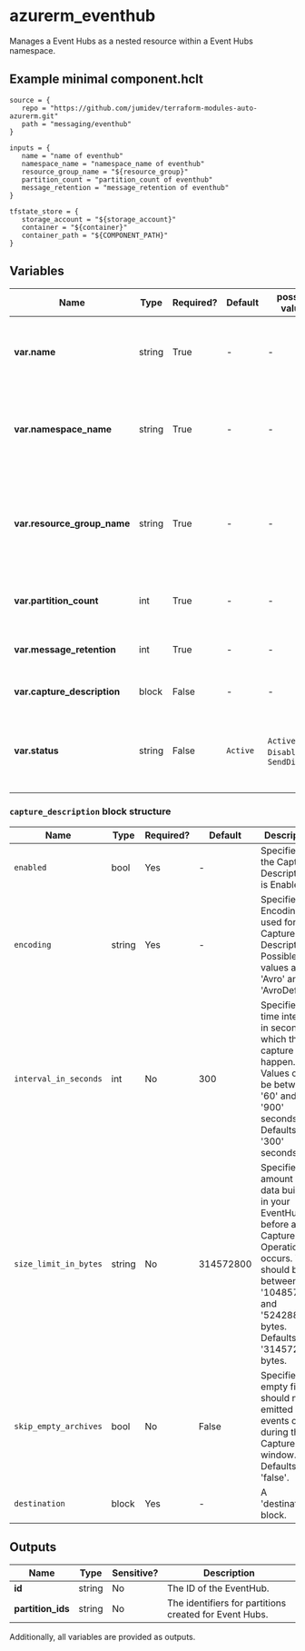 # azurerm_eventhub

Manages a Event Hubs as a nested resource within a Event Hubs namespace.

## Example minimal component.hclt

```hcl
source = {
   repo = "https://github.com/jumidev/terraform-modules-auto-azurerm.git" 
   path = "messaging/eventhub" 
}

inputs = {
   name = "name of eventhub" 
   namespace_name = "namespace_name of eventhub" 
   resource_group_name = "${resource_group}" 
   partition_count = "partition_count of eventhub" 
   message_retention = "message_retention of eventhub" 
}

tfstate_store = {
   storage_account = "${storage_account}" 
   container = "${container}" 
   container_path = "${COMPONENT_PATH}" 
}

```

## Variables

| Name | Type | Required? |  Default  |  possible values |  Description |
| ---- | ---- | --------- |  ----------- | ----------- | ----------- |
| **var.name** | string | True | -  |  -  |  Specifies the name of the EventHub resource. Changing this forces a new resource to be created. | 
| **var.namespace_name** | string | True | -  |  -  |  Specifies the name of the EventHub Namespace. Changing this forces a new resource to be created. | 
| **var.resource_group_name** | string | True | -  |  -  |  The name of the resource group in which the EventHub's parent Namespace exists. Changing this forces a new resource to be created. | 
| **var.partition_count** | int | True | -  |  -  |  Specifies the current number of shards on the Event Hub. | 
| **var.message_retention** | int | True | -  |  -  |  Specifies the number of days to retain the events for this Event Hub. | 
| **var.capture_description** | block | False | -  |  -  |  A `capture_description` block. | 
| **var.status** | string | False | `Active`  |  `Active`, `Disabled`, `SendDisabled`  |  Specifies the status of the Event Hub resource. Possible values are `Active`, `Disabled` and `SendDisabled`. Defaults to `Active`. | 

### `capture_description` block structure

| Name | Type | Required? | Default | Description |
| ---- | ---- | --------- | ------- | ----------- |
| `enabled` | bool | Yes | - | Specifies if the Capture Description is Enabled. |
| `encoding` | string | Yes | - | Specifies the Encoding used for the Capture Description. Possible values are 'Avro' and 'AvroDeflate'. |
| `interval_in_seconds` | int | No | 300 | Specifies the time interval in seconds at which the capture will happen. Values can be between '60' and '900' seconds. Defaults to '300' seconds. |
| `size_limit_in_bytes` | string | No | 314572800 | Specifies the amount of data built up in your EventHub before a Capture Operation occurs. Value should be between '10485760' and '524288000' bytes. Defaults to '314572800' bytes. |
| `skip_empty_archives` | bool | No | False | Specifies if empty files should not be emitted if no events occur during the Capture time window. Defaults to 'false'. |
| `destination` | block | Yes | - | A 'destination' block. |



## Outputs

| Name | Type | Sensitive? | Description |
| ---- | ---- | --------- | --------- |
| **id** | string | No  | The ID of the EventHub. | 
| **partition_ids** | string | No  | The identifiers for partitions created for Event Hubs. | 

Additionally, all variables are provided as outputs.
